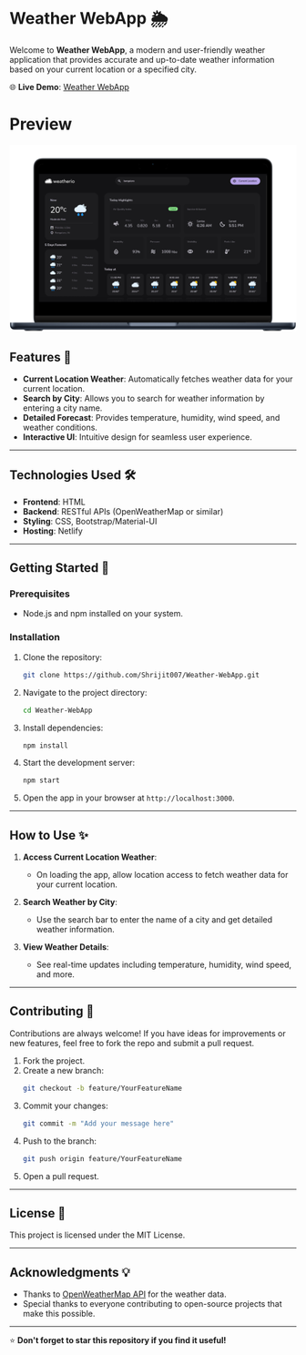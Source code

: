 # Weather WebApp 🌦️  

Welcome to **Weather WebApp**, a modern and user-friendly weather application that provides accurate and up-to-date weather information based on your current location or a specified city.  

🌐 **Live Demo**: [Weather WebApp](https://weatherwebapp-shrijit.netlify.app/#/current-location)  

# Preview
<img src="https://github.com/Shrijit007/Weather-WebApp/blob/main/screenshots/ss-front.png?raw=true">

## Features 🚀  

- **Current Location Weather**: Automatically fetches weather data for your current location.  
- **Search by City**: Allows you to search for weather information by entering a city name.  
- **Detailed Forecast**: Provides temperature, humidity, wind speed, and weather conditions.  
- **Interactive UI**: Intuitive design for seamless user experience.  

---

## Technologies Used 🛠️  

- **Frontend**: HTML
- **Backend**: RESTful APIs (OpenWeatherMap or similar)  
- **Styling**: CSS, Bootstrap/Material-UI  
- **Hosting**: Netlify  

---

## Getting Started 🏁  

### Prerequisites  
- Node.js and npm installed on your system.  

### Installation  
1. Clone the repository:  
   ```bash  
   git clone https://github.com/Shrijit007/Weather-WebApp.git  
   ```  
2. Navigate to the project directory:  
   ```bash  
   cd Weather-WebApp  
   ```  
3. Install dependencies:  
   ```bash  
   npm install  
   ```  
4. Start the development server:  
   ```bash  
   npm start  
   ```  
5. Open the app in your browser at `http://localhost:3000`.  

---

## How to Use ✨  

1. **Access Current Location Weather**:  
   - On loading the app, allow location access to fetch weather data for your current location.  

2. **Search Weather by City**:  
   - Use the search bar to enter the name of a city and get detailed weather information.  

3. **View Weather Details**:  
   - See real-time updates including temperature, humidity, wind speed, and more.  

---

## Contributing 🤝  

Contributions are always welcome! If you have ideas for improvements or new features, feel free to fork the repo and submit a pull request.  

1. Fork the project.  
2. Create a new branch:  
   ```bash  
   git checkout -b feature/YourFeatureName  
   ```  
3. Commit your changes:  
   ```bash  
   git commit -m "Add your message here"  
   ```  
4. Push to the branch:  
   ```bash  
   git push origin feature/YourFeatureName  
   ```  
5. Open a pull request.  

---

## License 📄  

This project is licensed under the MIT License.  

---

## Acknowledgments 💡  

- Thanks to [OpenWeatherMap API](https://openweathermap.org/api) for the weather data.  
- Special thanks to everyone contributing to open-source projects that make this possible.  

---

⭐️ **Don't forget to star this repository if you find it useful!**  

